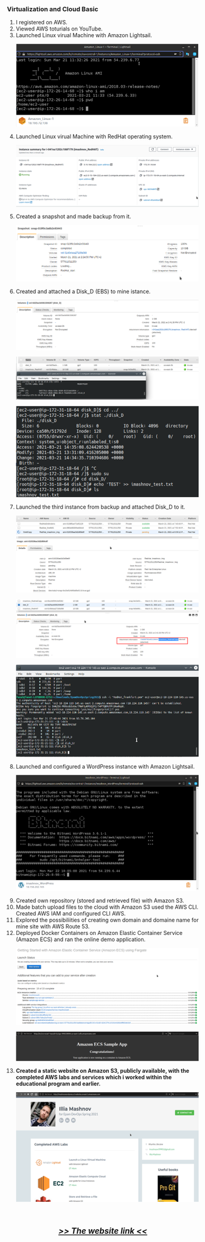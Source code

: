 ### Virtualization and Cloud Basic
1. I registered on AWS.
2. Viewed AWS toturials on YouTube.
3. Launched Linux virual Machine with Amazon Lightsail.
   <br><p><img src='images/2.2_sh1.png'></p>
4. Launched Linux virual Machine with RedHat operating system.
   <br><p><img src='images/2.2_sh2.png'></p>
5. Created a snapshot and made backup from it.
   <br><p><img src='images/2.2_sh3.png'></p>
6. Created and attached a Disk_D (EBS) to mine istance.
   <br><p><img src='images/2.2_sh4.png'></p>
   <p><img src='images/2.2_sh5.png'></p>
   <p><img src='images/2.2_sh6.png'></p>
7. Launched the third instance from backup and attached Disk_D to it.
   <br><p><img src='images/2.2_sh7.png'></p>
   <p><img src='images/2.2_sh8.png'></p>
   <p><img src='images/2.2_sh9.png'></p>
8. Launched and configured a WordPress instance with Amazon Lightsail.
    <br><p><img src='images/2.2_sh10.png'></p>
9.  Created own repository (stored and retrieved file) with Amazon S3.
10. Made batch upload files to the cloud with Amazon S3 used the AWS CLI. Created AWS IAM and configured CLI AWS.
11. Explored the possibiliities of creating own domain and domaine name for mine site with AWS Route 53.
12. Deployed Docker Containers on Amazon Elastic Container Service (Amazon ECS) and ran the online demo application.
    <br><p><img src='images/2.2_sh11.png'></p>
    <p><img src='images/2.2_sh11_2.png'></p>
13. <B>Created a static website on Amazon S3, publicly available, with the completed AWS labs and services which i worked within the educational program and earlier.</b>
    <br><p><img src='images/2.2_sh12.png'></p>
    <br>
 <center> <i><a href='http://imashnovwordpress.s3-website.us-east-2.amazonaws.com'><h2> >> The website link << </h2></a></i> </center>